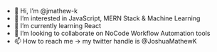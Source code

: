 - 👋 Hi, I’m @jmathew-k
- 🧬 I’m interested in JavaScript, MERN Stack & Machine Learning
- 🎲 I’m currently learning React
- 🔬 I’m looking to collaborate on NoCode Workflow Automation tools
- 📫 How to reach me -> my twitter handle is @JoshuaMathewK

<!---
jmathew-k/jmathew-k is a ✨ special ✨ repository because its `README.md` (this file) appears on your GitHub profile.
You can click the Preview link to take a look at your changes.
--->
